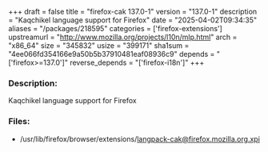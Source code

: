 +++
draft = false
title = "firefox-cak 137.0-1"
version = "137.0-1"
description = "Kaqchikel language support for Firefox"
date = "2025-04-02T09:34:35"
aliases = "/packages/218595"
categories = ['firefox-extensions']
upstreamurl = "http://www.mozilla.org/projects/l10n/mlp.html"
arch = "x86_64"
size = "345832"
usize = "399171"
sha1sum = "4ee066fd354166e9a50b5b37910481eaf08936c9"
depends = "['firefox>=137.0']"
reverse_depends = "['firefox-i18n']"
+++
### Description: 
Kaqchikel language support for Firefox

### Files: 
* /usr/lib/firefox/browser/extensions/langpack-cak@firefox.mozilla.org.xpi
